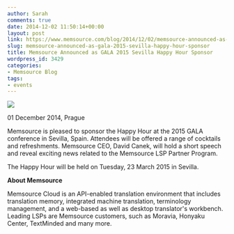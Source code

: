 ```yaml
---
author: Sarah
comments: true
date: 2014-12-02 11:50:14+00:00
layout: post
link: https://www.memsource.com/blog/2014/12/02/memsource-announced-as-gala-2015-sevilla-happy-hour-sponsor/
slug: memsource-announced-as-gala-2015-sevilla-happy-hour-sponsor
title: Memsource Announced as GALA 2015 Sevilla Happy Hour Sponsor
wordpress_id: 3429
categories:
- Memsource Blog
tags:
- events
---
```


[![](/wp-content/uploads/2014/12/GALA_logo-300x187.jpg)](/wp-content/uploads/2014/12/GALA_logo.jpg)


01 December 2014, Prague




Memsource is pleased to sponsor the Happy Hour at the 2015 GALA conference in Sevilla, Spain. Attendees will be offered a range of cocktails and refreshments. Memsource CEO, David Canek, will hold a short speech and reveal exciting news related to the Memsource LSP Partner Program.




The Happy Hour will be held on Tuesday, 23 March 2015 in Sevilla.<!-- more -->


**About Memsource**

Memsource Cloud is an API-enabled translation environment that includes translation memory, integrated machine translation, terminology management, and a web-based as well as desktop translator's workbench. Leading LSPs are Memsource customers, such as Moravia, Honyaku Center, TextMinded and many more.
